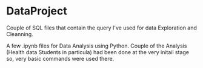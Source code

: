 # DataProject

Couple of SQL files that contain the query I've used for data Exploration and Cleanning. 

A few .ipynb files for Data Analysis using Python. Couple of the Analysis (Health data Students in particula) had been done at the very initail stage so, very basic commands were used there. 
